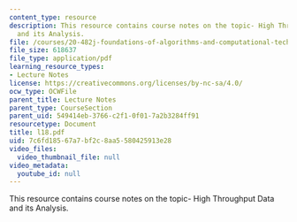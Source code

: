 ```yaml
---
content_type: resource
description: This resource contains course notes on the topic- High Throughput Data
  and its Analysis.
file: /courses/20-482j-foundations-of-algorithms-and-computational-techniques-in-systems-biology-spring-2006/7c6fd18567a7bf2c8aa5580425913e28_l18.pdf
file_size: 618637
file_type: application/pdf
learning_resource_types:
- Lecture Notes
license: https://creativecommons.org/licenses/by-nc-sa/4.0/
ocw_type: OCWFile
parent_title: Lecture Notes
parent_type: CourseSection
parent_uid: 549414eb-3766-c2f1-0f01-7a2b3284ff91
resourcetype: Document
title: l18.pdf
uid: 7c6fd185-67a7-bf2c-8aa5-580425913e28
video_files:
  video_thumbnail_file: null
video_metadata:
  youtube_id: null
---
```

This resource contains course notes on the topic- High Throughput Data and its Analysis.